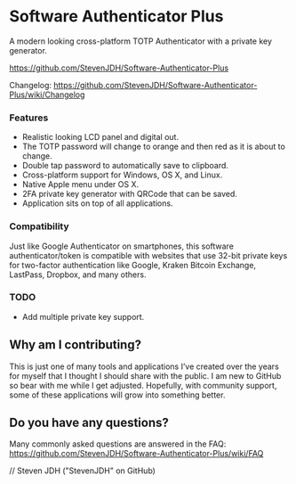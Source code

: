# Software Authenticator Plus

A modern looking cross-platform TOTP Authenticator with a private key generator.

https://github.com/StevenJDH/Software-Authenticator-Plus

Changelog: https://github.com/StevenJDH/Software-Authenticator-Plus/wiki/Changelog

### Features
* Realistic looking LCD panel and digital out.
* The TOTP password will change to orange and then red as it is about to change.
* Double tap password to automatically save to clipboard.
* Cross-platform support for Windows, OS X, and Linux.
* Native Apple menu under OS X.
* 2FA private key generator with QRCode that can be saved.
* Application sits on top of all applications.

### Compatibility

Just like Google Authenticator on smartphones, this software authenticator/token is compatible with websites that use 32-bit private keys for two-factor authentication like Google, Kraken Bitcoin Exchange, LastPass, Dropbox, and many others.

### TODO
* Add multiple private key support.

## Why am I contributing?
This is just one of many tools and applications I’ve created over the years for myself that I thought I should share with the public. I am new to GitHub so bear with me while I get adjusted. Hopefully, with community support, some of these applications will grow into something better.

## Do you have any questions?
Many commonly asked questions are answered in the FAQ:
https://github.com/StevenJDH/Software-Authenticator-Plus/wiki/FAQ

// Steven JDH ("StevenJDH" on GitHub)
